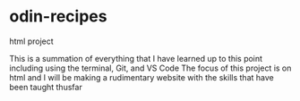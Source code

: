 # odin-recipes
html project

This is a summation of everything that I have learned up to this point including using the terminal, Git, and VS Code
The focus of this project is on html and I will be making a rudimentary website with the skills that have been taught thusfar

